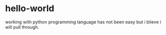 # hello-world
working with python programming language has not been easy but i blieve i will pull through.
